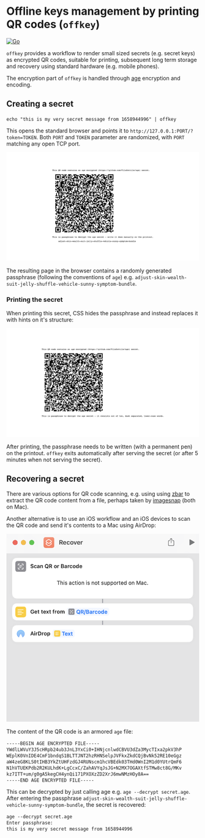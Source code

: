 # Offline keys management by printing QR codes (`offkey`)

[![Go](https://github.com/yawn/offkey/actions/workflows/go.yml/badge.svg)](https://github.com/yawn/offkey/actions/workflows/go.yml)

`offkey` provides a workflow to render small sized secrets (e.g. secret keys) as encrypted QR codes, suitable for printing, subsequent long term storage and recovery using standard hardware (e.g. mobile phones).

The encryption part of `offkey` is handled through [age](https://github.com/FiloSottile/age) encryption and encoding.

## Creating a secret

`echo "this is my very secret message from 1658944996" | offkey`

This opens the standard browser and points it to `http://127.0.0.1:PORT/?token=TOKEN`. Both `PORT` and `TOKEN` parameter are randomized, with `PORT` matching any open TCP port.

![secret in the browser](.readme/secret-with-passphrase.png)

The resulting page in the browser contains a randomly generated passphrase (following the conventions of `age`) e.g. `adjust-skin-wealth-suit-jelly-shuffle-vehicle-sunny-symptom-bundle`.

### Printing the secret

When printing this secret, CSS hides the passphrase and instead replaces it with hints on it's structure:

![secret in the printer](.readme/secret-for-printing.png)

After printing, the passphrase needs to be written (with a permanent pen) on the printout. `offkey` exits automatically after serving the secret (or after 5 minutes when not serving the secret).

## Recovering a secret

There are various options for QR code scanning, e.g. using  using [zbar](https://formulae.brew.sh/formula/zbar) to extract the QR code content from a file, perhaps taken by [imagesnap](https://formulae.brew.sh/formula/imagesnap) (both on Mac).

Another alternative is to use an iOS workflow and an iOS devices to scan the QR code and send it's contents to a Mac using AirDrop:

![recovery with shortcuts](.readme/shortcuts.png)

The content of the QR code is an armored `age` file:

```
-----BEGIN AGE ENCRYPTED FILE-----
YWdlLWVuY3J5cHRpb24ub3JnL3YxCi0+IHNjcnlwdCBVU3dZa3MycTIxa2pkV3hP
WEplK0VnIDE4CmF1bndqS1BLTTJNT2hzRHNSelpJVFkxZkdCQjBvNk52RE10eGgz
aW4zeG8KLS0tIHB3YkZtUHFzdGJ4RUNscm1hcVBEdk03THd0WnI2M1d0YUtrQmF6
N1hVTUEKPdb2R2KULhdK+LgCcxC/ZahAVYqJsJG+N2MX7OGAXtfSTMw8ct8G/MKv
kz7ITT+um/g0gA5kegCH4ynQi171PXOXzZD2XrJ6mwNMzHOy8A==
-----END AGE ENCRYPTED FILE-----
```

This can be decrypted by just calling age e.g. `age --decrypt secret.age`. After entering the passphrase `adjust-skin-wealth-suit-jelly-shuffle-vehicle-sunny-symptom-bundle`, the secret is recovered:

```
age --decrypt secret.age 
Enter passphrase: 
this is my very secret message from 1658944996
```
